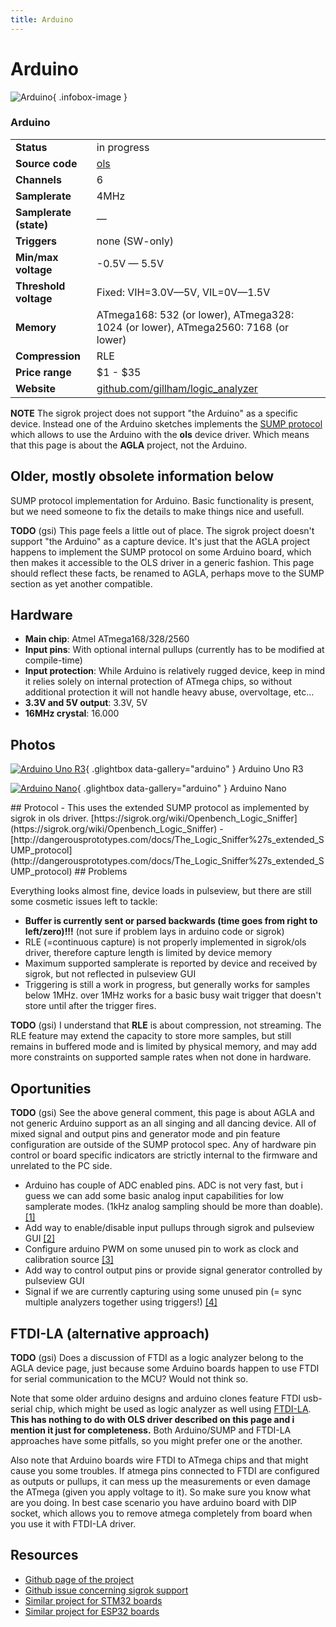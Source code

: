 ```yaml
---
title: Arduino
---
```


# Arduino

<div class="infobox" markdown>

![Arduino](./img/Arduino_Uno-R3.jpg){ .infobox-image }

### Arduino

| | |
|---|---|
| **Status** | in progress |
| **Source code** | [ols](https://github.com/OpenTraceLab/OpenTraceCapture/tree/main/src/hardware/ols) |
| **Channels** | 6 |
| **Samplerate** | 4MHz |
| **Samplerate (state)** | — |
| **Triggers** | none (SW-only) |
| **Min/max voltage** | -0.5V — 5.5V |
| **Threshold voltage** | Fixed: VIH=3.0V—5V, VIL=0V—1.5V |
| **Memory** | ATmega168:  532 (or lower), ATmega328:  1024 (or lower), ATmega2560: 7168 (or lower) |
| **Compression** | RLE |
| **Price range** | $1 - $35 |
| **Website** | [github.com/gillham/logic_analyzer](https://github.com/gillham/logic_analyzer) |

</div>

**NOTE** The sigrok project does not support "the Arduino" as a specific device. Instead one of the Arduino sketches implements the [ SUMP protocol](https://sigrok.org/wiki/SUMP_compatibles) which allows to use the Arduino with the **ols** device driver. Which means that this page is about the **AGLA** project, not the Arduino.

## Older, mostly obsolete information below

SUMP protocol implementation for Arduino. Basic functionality is present, but we need someone to fix the details to make things nice and usefull.

**TODO**  (gsi) This page feels a little out of place. The sigrok project doesn't support "the Arduino" as a capture device. It's just that the AGLA project happens to implement the SUMP protocol on some Arduino board, which then makes it accessible to the OLS driver in a generic fashion. This page should reflect these facts, be renamed to AGLA, perhaps move to the SUMP section as yet another compatible.

## Hardware
- **Main chip**: Atmel ATmega168/328/2560
- **Input pins**: With optional internal pullups (currently has to be modified at compile-time)
- **Input protection**: While Arduino is relatively rugged device, keep in mind it relies solely on internal protection of ATmega chips, so without additional protection it will not handle heavy abuse, overvoltage, etc...
- **3.3V and 5V output**: 3.3V, 5V
- **16MHz crystal**: 16.000

## Photos

<div class="photo-grid" markdown>

[![Arduino Uno R3](./img/Arduino_Uno-R3.jpg)](./img/Arduino_Uno-R3.jpg "Arduino Uno R3"){ .glightbox data-gallery="arduino" }
<span class="caption">Arduino Uno R3</span>

[![Arduino Nano](./img/Arduino_Nano.jpg)](./img/Arduino_Nano.jpg "Arduino Nano"){ .glightbox data-gallery="arduino" }
<span class="caption">Arduino Nano</span>

</div>
## Protocol
- This uses the extended SUMP protocol as implemented by sigrok in ols driver.
[https://sigrok.org/wiki/Openbench_Logic_Sniffer](https://sigrok.org/wiki/Openbench_Logic_Sniffer)
- [http://dangerousprototypes.com/docs/The_Logic_Sniffer%27s_extended_SUMP_protocol](http://dangerousprototypes.com/docs/The_Logic_Sniffer%27s_extended_SUMP_protocol)
## Problems

Everything looks almost fine, device loads in pulseview, but there are still some cosmetic issues left to tackle:

- **Buffer is currently sent or parsed backwards (time goes from right to left/zero)!!!** (not sure if problem lays in arduino code or sigrok)
- RLE (=continuous capture) is not properly implemented in sigrok/ols driver, therefore capture length is limited by device memory
- Maximum supported samplerate is reported by device and received by sigrok, but not reflected in pulseview GUI
- Triggering is still a work in progress, but generally works for samples below 1MHz. over 1MHz works for a basic busy wait trigger that doesn't store until after the trigger fires.

**TODO** (gsi) I understand that **RLE** is about compression, not streaming. The RLE feature may extend the capacity to store more samples, but still remains in buffered mode and is limited by physical memory, and may add more constraints on supported sample rates when not done in hardware.

## Oportunities

**TODO** (gsi) See the above general comment, this page is about AGLA and not generic Arduino support as an all singing and all dancing device. All of mixed signal and output pins and generator mode and pin feature configuration are outside of the SUMP protocol spec. Any of hardware pin control or board specific indicators are strictly internal to the firmware and unrelated to the PC side.

- Arduino has couple of ADC enabled pins. ADC is not very fast, but i guess we can add some basic analog input capabilities for low samplerate modes. (1kHz analog sampling should be more than doable). [[1]](https://github.com/gillham/logic_analyzer/issues/49)
- Add way to enable/disable input pullups through sigrok and pulseview GUI [[2]](https://github.com/gillham/logic_analyzer/issues/47)
- Configure arduino PWM on some unused pin to work as clock and calibration source [[3]](https://github.com/gillham/logic_analyzer/issues/48)
- Add way to control output pins or provide signal generator controlled by pulseview GUI
- Signal if we are currently capturing using some unused pin (= sync multiple analyzers together using triggers!) [[4]](https://github.com/gillham/logic_analyzer/issues/50)
## FTDI-LA (alternative approach)

**TODO** (gsi) Does a discussion of FTDI as a logic analyzer belong to the AGLA device page, just because some Arduino boards happen to use FTDI for serial communication to the MCU? Would not think so.

Note that some older arduino designs and arduino clones feature FTDI usb-serial chip, which might be used as logic analyzer as well using [FTDI-LA](https://sigrok.org/wiki/FTDI-LA). **This has nothing to do with OLS driver described on this page and i mention it just for completeness.** Both Arduino/SUMP and FTDI-LA approaches have some pitfalls, so you might prefer one or the another.

Also note that Arduino boards wire FTDI to ATmega chips and that might cause you some troubles. If atmega pins connected to FTDI are configured as outputs or pullups, it can mess up the measurements or even damage the ATmega (given you apply voltage to it). So make sure you know what are you doing. In best case scenario you have arduino board with DIP socket, which allows you to remove atmega completely from board when you use it with FTDI-LA driver.

## Resources
- [Github page of the project](https://github.com/gillham/logic_analyzer)
- [Github issue concerning sigrok support](https://github.com/gillham/logic_analyzer/issues/38)
- [Similar project for STM32 boards](https://github.com/ddrown/stm32-sump)
- [Similar project for ESP32 boards](https://github.com/Ebiroll/esp32_sigrok)

